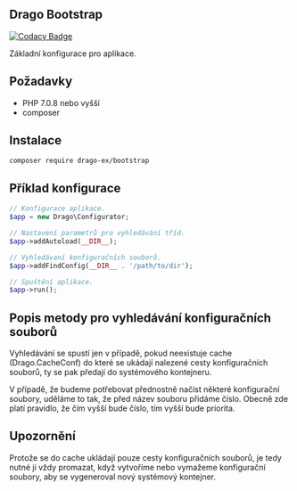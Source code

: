 ## Drago Bootstrap

[![Codacy Badge](https://api.codacy.com/project/badge/Grade/bca7c54deec24262898d74e62dcfbb1e)](https://www.codacy.com/app/accgit/bootstrap?utm_source=github.com&utm_medium=referral&utm_content=drago-ex/bootstrap&utm_campaign=badger)

Základní konfigurace pro aplikace.

## Požadavky

- PHP 7.0.8 nebo vyšší
- composer

## Instalace

```
composer require drago-ex/bootstrap
```

## Příklad konfigurace

```php
// Konfigurace aplikace.
$app = new Drago\Configurator;

// Nastavení parametrů pro vyhledávání tříd.
$app->addAutoload(__DIR__);

// Vyhledávaní konfiguračních souborů.
$app->addFindConfig(__DIR__ . '/path/to/dir');

// Spuštění aplikace.
$app->run();
```

## Popis metody pro vyhledávání konfiguračních souborů

Vyhledávání se spustí jen v případě, pokud neexistuje cache (Drago.CacheConf) do které se ukádají nalezené cesty
konfiguračních souborů, ty se pak předají do systémového kontejneru.

V případě, že budeme potřebovat přednostně načíst některé konfigurační soubory, uděláme to tak, že před název souboru
přidáme číslo. Obecně zde platí pravidlo, že čím vyšší bude číslo, tím vyšší bude priorita.

## Upozornění

Protože se do cache ukládají pouze cesty konfiguračních souborů, je tedy nutné ji vždy promazat, když vytvoříme nebo
vymažeme konfigurační soubory, aby se vygeneroval nový systémový kontejner.
